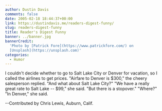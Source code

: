 ```yaml
---
author: Dustin Davis
comments: false
date: 2005-02-18 18:44:37+00:00
link: https://dustindavis.me/readers-digest-funny/
slug: readers-digest-funny
title: Reader's Digest Funny
banner: ../banner.jpg
bannerCredit:
  'Photo by [Patrick Fore](https://www.patrickfore.com/) on
  [Unsplash](https://unsplash.com)'
categories:
  - Humor
---
```


I couldn't decide whether to go to Salt Lake City or Denver for vacation, so I
called the airlines to get prices. "Airfare to Denver is
$300," the cheery salesperson replied. "And what about Salt Lake City?" "We have a really great rate to Salt Lake -- $99,"
she said. "But there is a stopover." "Where?" "In Denver," she said.

--Contributed by Chris Lewis, Auburn, Calif.
